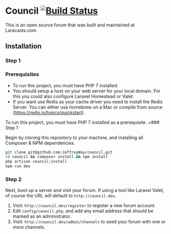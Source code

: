  # Council [![Build Status](https://travis-ci.org/itcodnag/council.svg?branch=master)](https://travis-ci.org/itcodnag/council)
 
 This is an open source forum that was built and maintained at Laracasts.com.
 
 ## Installation
 
### Step 1
### Prerequisites

* To run this project, you must have PHP 7 installed.
* You should setup a host on your web server for your local domain. For this you could also configure Laravel Homestead or Valet. 
* If you want use Redis as your cache driver you need to install the Redis Server. You can either use homebrew on a Mac or compile from source (https://redis.io/topics/quickstart). 
 
To run this project, you must have PHP 7 installed as a prerequisite.
+### Step 1
 
 Begin by cloning this repository to your machine, and installing all Composer & NPM dependencies.
 
 ```bash
 git clone git@github.com:JeffreyWay/council.git
 cd council && composer install && npm install
 php artisan council:install
 npm run dev
 ```
 
 ### Step 2
 
 Next, boot up a server and visit your forum. If using a tool like Laravel Valet, of course the URL will default to `http://council.dev`. 
 
 1. Visit: `http://council.dev/register` to register a new forum account.
 2. Edit `config/council.php`, and add any email address that should be marked as an administrator.
 3. Visit: `http://council.dev/admin/channels` to seed your forum with one or more channels.